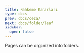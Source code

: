```yaml
---
title: Mahkeme Kararları
type: docs
prev: docs/ceza/
next: docs/folder/leaf
sidebar:
  open: false
---
```


Pages can be organized into folders.

